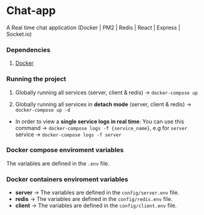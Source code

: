 # Chat-app
A Real time chat application (Docker | PM2 | Redis | React | Express | Socket.io)


### Dependencies
1. [Docker](https://docs.docker.com/install/)


### Running the project
1.  Globally running all services (server, client & redis) -> `docker-compose up`
    </br>

2.  Globally running all services in __detach mode__ (server, client & redis) -> `docker-compose up -d`  
* In order to view a __single service logs in real time__: 
  You can use this command -> `docker-compose logs -f {service_name}`, 
  e.g for `server` service -> `docker-compose logs -f server`


### Docker compose enviroment variables
The variables are defined in the `.env` file.


### Docker containers enviroment variables
* __server__ -> The variables are defined in the `config/server.env` file.
* __redis__ -> The variables are defined in the `config/redis.env` file.
* __client__ -> The variables are defined in the `config/client.env` file.